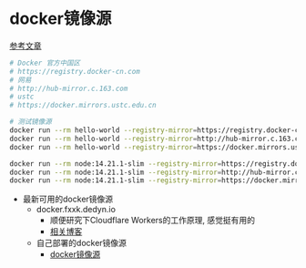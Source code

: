 # docker镜像源

[参考文章](https://developer.aliyun.com/article/653081)

```bash
# Docker 官方中国区
# https://registry.docker-cn.com
# 网易
# http://hub-mirror.c.163.com
# ustc
# https://docker.mirrors.ustc.edu.cn

# 测试镜像源
docker run --rm hello-world --registry-mirror=https://registry.docker-cn.com
docker run --rm hello-world --registry-mirror=http://hub-mirror.c.163.com
docker run --rm hello-world --registry-mirror=https://docker.mirrors.ustc.edu.cn

docker run --rm node:14.21.1-slim --registry-mirror=https://registry.docker-cn.com
docker run --rm node:14.21.1-slim --registry-mirror=http://hub-mirror.c.163.com
docker run --rm node:14.21.1-slim --registry-mirror=https://docker.mirrors.ustc.edu.cn

```

- 最新可用的docker镜像源
  - docker.fxxk.dedyn.io
    - 顺便研究下Cloudflare Workers的工作原理, 感觉挺有用的
    - [相关博客](https://blog.cmliussss.com/p/CF-Workers-docker.io/)
  - 自己部署的docker镜像源
    - [docker镜像源](https://cf-workers-docker-io-ac6.pages.dev/)
